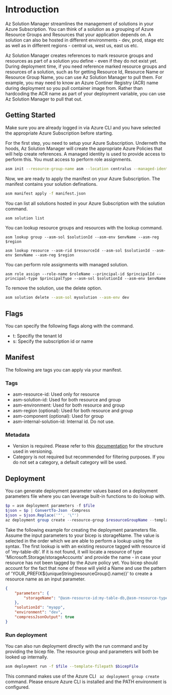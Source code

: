 # Introduction
Az Solution Manager streamlines the management of solutions in your Azure Subscription. You can think of a solution as a grouping of Azure Resource Groups and Resources that your application depends on. A solution can also be hosted in different environments - dev, prod, stage etc as well as in different regions - central us, west us, east us etc.

Az Solution Manager creates references to mark resource groups and resources as part of a solution you define - even if they do not exist yet. During deployment time, if you need reference marked resource groups and resources of a solution, such as for getting Resource Id, Resource Name or Resource Group Name, you can use Az Solution Manager to pull them. For example, you may need to know an Azure Continer Registry (ACR) name during deployment so you pull container image from. Rather than hardcoding the ACR name as part of your deployment variable, you can use Az Solution Manager to pull that out.

## Getting Started

Make sure you are already logged in via Azure CLI and you have selected the appropriate Azure Subscription before starting.

For the first step, you need to setup your Azure Subscription. Underneth the hoods, Az Solution Manager will create the appropriate Azure Policies that will help create references. A managed identity is used to provide access to perform this. You must access to perform role assignments.

```bash
asm init --resource-group-name asm --location centralus --managed-identity asm-identity
```

Now, we are ready to apply the manifest on your Azure Subscription. The manifest contains your solution definations.

```bash
asm manifest apply -f manifest.json
```

You can list all solutions hosted in your Azure Subscription with the solution command.

```bash
asm solution list
```

You can lookup resource groups and resources with the lookup command.

```
asm lookup group --asm-sol $solutionId --asm-env $envName --asm-reg $region
```

```
asm lookup resource --asm-rid $resourceId --asm-sol $solutionId --asm-env $envName --asm-reg $region
```

You can perform role assignments with managed solution.

```
asm role assign --role-name $roleName --principal-id $principalId --principal-type $principalType --asm-sol $solutionId --asm-env $envName
```

To remove the solution, use the delete option.

```bash
asm solution delete --asm-sol mysolution --asm-env dev
```

## Flags

You can specify the following flags along with the command.

* t: Specifiy the tenant Id
* s: Specify the subscription id or name

## Manifest

The following are tags you can apply via your manifest.

### Tags

* asm-resource-id: Used only for resource
* asm-solution-id: Used for both resource and group
* asm-environment: Used for both resource and group
* asm-region (optional): Used for both resource and group
* asm-component (optional): Used for group
* asm-internal-solution-id: Internal id. Do not use.

### Metadata

* Version is required. Please refer to this [documentation](https://learn.microsoft.com/en-us/azure/governance/policy/concepts/definition-structure#common-metadata-properties) for the structure used in versioning.
* Category is not required but recommended for filtering purposes. If you do not set a category, a default category will be used.

## Deployment

You can generate deployment parameter values based on a deployment parameters file where you can leverage built-in functions to do lookup with.

```powershell
$p = asm deployment parameters -f $file
$json = $p | ConvertTo-Json -Compress
$json = $json.Replace('"', '\"')
az deployment group create --resource-group $resourceGroupName --template-file deploy.bicep --parameters $json
```

Take the following example for creating the deployment parameters file. Assume the input parameters to your bicep is storageName. The value is selected in the order which we are able to perform a lookup using the syntax. The first lookup is with an existing resource tagged with resource id of 'my-table-db'. If it is not found, it will locate a resource of type 'Microsoft.Storage/storageAccounts' and provide the name - in case your resource has not been tagged by the Azure policy yet. You bicep should account for the fact that none of these will yield a Name and use the pattern of 'YOUR_PREFIX${uniqueString(resourceGroup().name)}' to create a resource name as an input parameter.

```json
{
    "parameters": {
        "storageName": "@asm-resource-id:my-table-db,@asm-resource-type:Microsoft.Storage/storageAccounts"        
    },
    "solutionId": "myapp",
    "environment": "dev",
    "compressJsonOutput": true
}
```

### Run deployment

You can also run deployment directly with the run command and by providing the bicep file. The resource group and parameters will both be looked up internally.

```bash
asm deployment run -f $file --template-filepath $bicepFile
```

This command makes use of the Azure CLI ```  az deployment group create ``` command. Please ensure Azure CLI is installed and the PATH environment is configured.